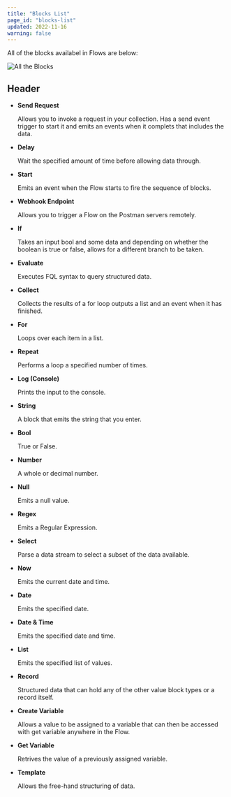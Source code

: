 ```yaml
---
title: "Blocks List"
page_id: "blocks-list"
updated: 2022-11-16
warning: false
---
```


All of the blocks availabel in Flows are below:

![All the Blocks](https://assets.postman.com/postman-labs-docs/all-blocks/updated-all-blocks.png)

## Header

- **Send Request**

  Allows you to invoke a request in your collection. Has a send event trigger to start it and emits an events when it complets that includes the data.

- **Delay**

  Wait the specified amount of time before allowing data through.

- **Start**

  Emits an event when the Flow starts to fire the sequence of blocks.

- **Webhook Endpoint**

  Allows you to trigger a Flow on the Postman servers remotely.

- **If**

  Takes an input bool and some data and depending on whether the boolean is true or false, allows for a different branch to be taken.

- **Evaluate**

  Executes FQL syntax to query structured data.

- **Collect**

  Collects the results of a for loop outputs a list and an event when it has finished.

- **For**

  Loops over each item in a list.

- **Repeat**

  Performs a loop a specified number of times.

- **Log (Console)**

  Prints the input to the console.

- **String**

  A block that emits the string that you enter.

- **Bool**

  True or False.

- **Number**

  A whole or decimal number.

- **Null**

  Emits a null value.

- **Regex**

  Emits a Regular Expression.

- **Select**

  Parse a data stream to select a subset of the data available.

- **Now**

  Emits the current date and time.

- **Date**

  Emits the specified date.

- **Date & Time**

  Emits the specified date and time.

- **List**

  Emits the specified list of values.

- **Record**

  Structured data that can hold any of the other value block types or a record itself.

- **Create Variable**

  Allows a value to be assigned to a variable that can then be accessed with get variable anywhere in the Flow.

- **Get Variable**

  Retrives the value of a previously assigned variable.

- **Template**

  Allows the free-hand structuring of data.
